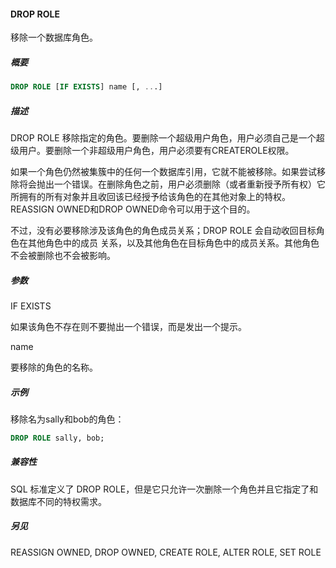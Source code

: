 #### DROP ROLE

移除一个数据库角色。

##### 概要

```sql
DROP ROLE [IF EXISTS] name [, ...]
```

##### 描述

DROP ROLE 移除指定的角色。要删除一个超级用户角色，用户必须自己是一个超级用户。要删除一个非超级用户角色，用户必须要有CREATEROLE权限。

如果一个角色仍然被集簇中的任何一个数据库引用，它就不能被移除。如果尝试移除将会抛出一个错误。在删除角色之前，用户必须删除（或者重新授予所有权）它所拥有的所有对象并且收回该已经授予给该角色的在其他对象上的特权。REASSIGN OWNED和DROP OWNED命令可以用于这个目的。

不过，没有必要移除涉及该角色的角色成员关系；DROP ROLE 会自动收回目标角色在其他角色中的成员 关系，以及其他角色在目标角色中的成员关系。其他角色不会被删除也不会被影响。

##### 参数

IF EXISTS

如果该角色不存在则不要抛出一个错误，而是发出一个提示。

name

要移除的角色的名称。

##### 示例

移除名为sally和bob的角色：

```sql
DROP ROLE sally, bob;
```

##### 兼容性

SQL 标准定义了 DROP ROLE，但是它只允许一次删除一个角色并且它指定了和数据库不同的特权需求。

##### 另见

REASSIGN OWNED, DROP OWNED, CREATE ROLE, ALTER ROLE, SET ROLE